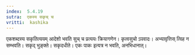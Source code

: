 ```yaml
---
index:  5.4.19
sutra:  एकस्य सकृच् च
vritti:  kashika 
---
```


एकशब्दस्य सकृतित्ययम् आदेशो भवति सुच् च प्रत्ययः क्रियागणेन। कृत्वसुचो ऽपवादः। अभ्यावृत्तिस् त्विह न सम्भवति। सकृद् भुङ्क्ते। सकृदधीते। एकः पाकः इत्यत्र न भवति, अनभिधानात्।

